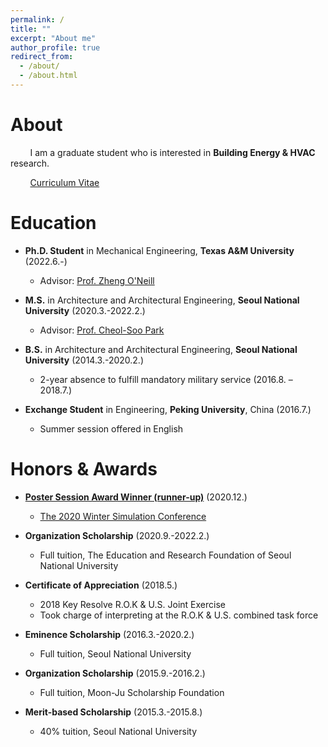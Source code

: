 ```yaml
---
permalink: /
title: ""
excerpt: "About me"
author_profile: true
redirect_from: 
  - /about/
  - /about.html
---
```

About
======
&nbsp; &nbsp; &nbsp; &nbsp;  I am a graduate student who is interested in **Building Energy & HVAC** research.

&nbsp; &nbsp; &nbsp; &nbsp;  [Curriculum Vitae](http://youngsik-choi.github.io/files/CV_ChoiY.pdf)


Education
======

* **Ph.D. Student** in Mechanical Engineering, **Texas A&M University** (2022.6.-)
  * Advisor: [Prof. Zheng O'Neill](https://hvac.engr.tamu.edu/)

* **M.S.** in Architecture and Architectural Engineering, **Seoul National University** (2020.3.-2022.2.)
  * Advisor: [Prof. Cheol-Soo Park](http://bs.snu.ac.kr/)

* **B.S.** in Architecture and Architectural Engineering, **Seoul National University** (2014.3.-2020.2.)
  * 2-year absence to fulfill mandatory military service (2016.8. – 2018.7.)

* **Exchange Student** in Engineering, **Peking University**, China (2016.7.)
  * Summer session offered in English


Honors & Awards
======

* [**Poster Session Award Winner (runner-up)**](http://youngsik-choi.github.io/files/WSC2020_Award.pdf)	(2020.12.)
  * [The 2020 Winter Simulation Conference](http://meetings.informs.org/wordpress/wsc2020/)

* **Organization Scholarship** (2020.9.-2022.2.)
  * Full tuition, The Education and Research Foundation of Seoul National University

* **Certificate of Appreciation** (2018.5.)
  * 2018 Key Resolve R.O.K & U.S. Joint Exercise
  * Took charge of interpreting at the R.O.K & U.S. combined task force

* **Eminence Scholarship** (2016.3.-2020.2.)
  * Full tuition, Seoul National University
  
* **Organization Scholarship** (2015.9.-2016.2.)
  * Full tuition, Moon-Ju Scholarship Foundation

* **Merit-based Scholarship** (2015.3.-2015.8.)
  * 40% tuition, Seoul National University

